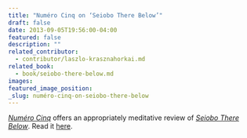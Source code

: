 ```yaml
---
title: "Numéro Cinq on ‘Seiobo There Below’"
draft: false
date: 2013-09-05T19:56:00-04:00
featured: false
description: ""
related_contributor:
  - contributor/laszlo-krasznahorkai.md
related_book:
  - book/seiobo-there-below.md
images:
featured_image_position: 
_slug: numéro-cinq-on-seiobo-there-below
---
```


[_Numéro Cinq_](http://numerocinqmagazine.com/2013/09/05/unbearable-beauty-a-review-of-seiobo-there-below-by-laszlo-krasznahorkai-eric-foley/) offers an appropriately meditative review of [_Seiobo There Below_](http://ndbooks.com/book/seiobo-there-below). Read it [here](http://numerocinqmagazine.com/2013/09/05/unbearable-beauty-a-review-of-seiobo-there-below-by-laszlo-krasznahorkai-eric-foley/).  

